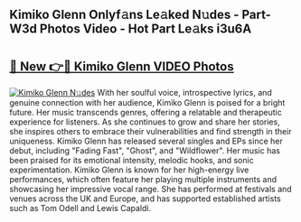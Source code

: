 ## Kimiko Glenn Onlyf𝚊ns Le𝚊ked N𝚞des - Part-W3d Photos Video - Hot Part Le𝚊ks i3u6A

# <h2><a href="http://ab88108.deff.icu/?id=Kimiko+Glenn">🔗 New 👉🔴 Kimiko Glenn VIDEO Photos</a></h2>

[![Kimiko Glenn N𝚞des](https://i.imgur.com/rIISA9y.gif)](http://ab88108.deff.icu/?id=Kimiko+Glenn)
With her soulful voice, introspective lyrics, and genuine connection with her audience, Kimiko Glenn is poised for a bright future. Her music transcends genres, offering a relatable and therapeutic experience for listeners. As she continues to grow and share her stories, she inspires others to embrace their vulnerabilities and find strength in their uniqueness. Kimiko Glenn has released several singles and EPs since her debut, including "Fading Fast", "Ghost", and "Wildflower". Her music has been praised for its emotional intensity, melodic hooks, and sonic experimentation. Kimiko Glenn is known for her high-energy live performances, which often feature her playing multiple instruments and showcasing her impressive vocal range. She has performed at festivals and venues across the UK and Europe, and has supported established artists such as Tom Odell and Lewis Capaldi.
